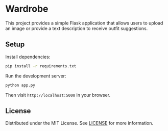 # Wardrobe

This project provides a simple Flask application that allows users to upload an
image or provide a text description to receive outfit suggestions.

## Setup

Install dependencies:

```bash
pip install -r requirements.txt
```

Run the development server:

```bash
python app.py
```

Then visit `http://localhost:5000` in your browser.

## License

Distributed under the MIT License. See [LICENSE](LICENSE) for more information.
